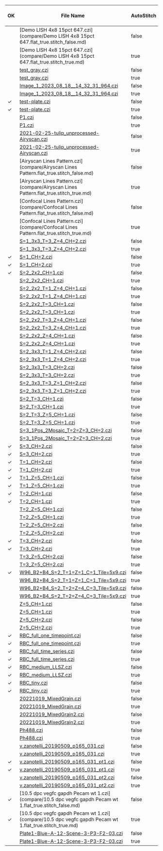 |OK |File Name|AutoStitch|#Diffs<br>(Critical)|#Diffs|#Diffs Ignored|#DiffsPixels|Mem Gain|Init Time Gain|Read Time Gain|
|---|---------|----------|--------------------|------|--------------|------------|--------|--------------|--------------|
| |[Demo LISH 4x8 15pct 647.czi](compare/Demo LISH 4x8 15pct 647.flat_true.stitch_false.md)|false|0|7263|31|0|3.5|1.3|0.7|
| |[Demo LISH 4x8 15pct 647.czi](compare/Demo LISH 4x8 15pct 647.flat_true.stitch_true.md)|true|0|226|0|0|11.3|1.9|1.0|
| |[test_gray.czi](compare/test_gray.flat_true.stitch_false.md)|false|0|108|107|0|1.3|0.5|1.0|
| |[test_gray.czi](compare/test_gray.flat_true.stitch_true.md)|true|0|3|2|0|2.4|1.4|1.2|
| |[Image_1_2023_08_18__14_32_31_964.czi](compare/Image_1_2023_08_18__14_32_31_964.flat_true.stitch_false.md)|false|0|17|3|0|1.6|1.1|1.1|
| |[Image_1_2023_08_18__14_32_31_964.czi](compare/Image_1_2023_08_18__14_32_31_964.flat_true.stitch_true.md)|true|0|5|0|0|1.6|1.1|1.1|
|✓|[test-plate.czi](compare/test-plate.flat_true.stitch_false.md)|false|0|0|99|0|1.3|0.6|1.0|
|✓|[test-plate.czi](compare/test-plate.flat_true.stitch_true.md)|true|0|0|99|0|1.3|0.5|1.0|
| |[P1.czi](compare/P1.flat_true.stitch_false.md)|false|0|150|0|0|1.8|2.3|1.6|
| |[P1.czi](compare/P1.flat_true.stitch_true.md)|true|0|150|0|0|1.8|2.0|1.5|
| |[2021-02-25-tulip_unprocessed-Airyscan.czi](compare/2021-02-25-tulip_unprocessed-Airyscan.flat_true.stitch_false.md)|false|0|4077|0|0|2.3|1.8|1.1|
| |[2021-02-25-tulip_unprocessed-Airyscan.czi](compare/2021-02-25-tulip_unprocessed-Airyscan.flat_true.stitch_true.md)|true|0|4077|0|0|2.3|1.7|1.2|
| |[Airyscan Lines Pattern.czi](compare/Airyscan Lines Pattern.flat_true.stitch_false.md)|false|0|6|0|0|1.6|1.3|1.2|
| |[Airyscan Lines Pattern.czi](compare/Airyscan Lines Pattern.flat_true.stitch_true.md)|true|0|6|0|0|1.6|1.0|1.3|
| |[Confocal Lines Pattern.czi](compare/Confocal Lines Pattern.flat_true.stitch_false.md)|false|0|6|0|0|1.6|1.3|1.3|
| |[Confocal Lines Pattern.czi](compare/Confocal Lines Pattern.flat_true.stitch_true.md)|true|0|6|0|0|1.6|1.3|1.3|
| |[S=1_3x3_T=3_Z=4_CH=2.czi](compare/S=1_3x3_T=3_Z=4_CH=2.flat_true.stitch_false.md)|false|0|107|9|0|1.4|1.3|1.2|
| |[S=1_3x3_T=3_Z=4_CH=2.czi](compare/S=1_3x3_T=3_Z=4_CH=2.flat_true.stitch_true.md)|true|0|168|2|0|1.4|1.2|1.2|
|✓|[S=1_CH=2.czi](compare/S=1_CH=2.flat_true.stitch_false.md)|false|0|0|1|0|1.3|1.5|1.4|
|✓|[S=1_CH=2.czi](compare/S=1_CH=2.flat_true.stitch_true.md)|true|0|0|1|0|1.3|1.5|1.3|
|✓|[S=2_2x2_CH=1.czi](compare/S=2_2x2_CH=1.flat_true.stitch_false.md)|false|0|0|8|0|1.3|0.9|1.3|
| |[S=2_2x2_CH=1.czi](compare/S=2_2x2_CH=1.flat_true.stitch_true.md)|true|0|24|4|0|1.3|1.1|1.2|
| |[S=2_2x2_T=1_Z=4_CH=1.czi](compare/S=2_2x2_T=1_Z=4_CH=1.flat_true.stitch_false.md)|false|0|1|8|0|1.3|1.1|1.3|
| |[S=2_2x2_T=1_Z=4_CH=1.czi](compare/S=2_2x2_T=1_Z=4_CH=1.flat_true.stitch_true.md)|true|0|62|4|0|1.3|0.8|4.2|
| |[S=2_2x2_T=3_CH=1.czi](compare/S=2_2x2_T=3_CH=1.flat_true.stitch_false.md)|false|0|6|8|0|1.3|1.0|1.3|
| |[S=2_2x2_T=3_CH=1.czi](compare/S=2_2x2_T=3_CH=1.flat_true.stitch_true.md)|true|0|48|4|0|1.3|1.0|1.2|
| |[S=2_2x2_T=3_Z=4_CH=1.czi](compare/S=2_2x2_T=3_Z=4_CH=1.flat_true.stitch_false.md)|false|0|41|8|0|1.3|1.1|1.2|
| |[S=2_2x2_T=3_Z=4_CH=1.czi](compare/S=2_2x2_T=3_Z=4_CH=1.flat_true.stitch_true.md)|true|0|167|4|0|1.3|1.2|1.3|
| |[S=2_2x2_Z=4_CH=1.czi](compare/S=2_2x2_Z=4_CH=1.flat_true.stitch_false.md)|false|0|5|8|0|1.3|1.0|1.3|
| |[S=2_2x2_Z=4_CH=1.czi](compare/S=2_2x2_Z=4_CH=1.flat_true.stitch_true.md)|true|0|64|4|0|1.3|1.0|1.3|
| |[S=2_3x3_T=1_Z=4_CH=2.czi](compare/S=2_3x3_T=1_Z=4_CH=2.flat_true.stitch_false.md)|false|0|17|18|0|1.3|1.0|1.2|
| |[S=2_3x3_T=1_Z=4_CH=2.czi](compare/S=2_3x3_T=1_Z=4_CH=2.flat_true.stitch_true.md)|true|0|114|4|0|1.4|1.0|1.2|
| |[S=2_3x3_T=3_CH=2.czi](compare/S=2_3x3_T=3_CH=2.flat_true.stitch_false.md)|false|0|29|18|0|1.3|0.9|1.1|
| |[S=2_3x3_T=3_CH=2.czi](compare/S=2_3x3_T=3_CH=2.flat_true.stitch_true.md)|true|0|86|4|0|1.4|1.1|1.1|
| |[S=2_3x3_T=3_Z=1_CH=2.czi](compare/S=2_3x3_T=3_Z=1_CH=2.flat_true.stitch_false.md)|false|0|34|18|0|1.3|1.0|1.1|
| |[S=2_3x3_T=3_Z=1_CH=2.czi](compare/S=2_3x3_T=3_Z=1_CH=2.flat_true.stitch_true.md)|true|0|90|4|0|1.4|1.1|1.2|
| |[S=2_T=3_CH=1.czi](compare/S=2_T=3_CH=1.flat_true.stitch_false.md)|false|0|2|2|0|1.3|1.0|1.3|
| |[S=2_T=3_CH=1.czi](compare/S=2_T=3_CH=1.flat_true.stitch_true.md)|true|0|2|2|0|1.3|0.9|1.3|
| |[S=2_T=3_Z=5_CH=1.czi](compare/S=2_T=3_Z=5_CH=1.flat_true.stitch_false.md)|false|0|9|2|0|1.3|1.1|1.4|
| |[S=2_T=3_Z=5_CH=1.czi](compare/S=2_T=3_Z=5_CH=1.flat_true.stitch_true.md)|true|0|9|2|0|1.3|1.1|1.2|
| |[S=3_1Pos_2Mosaic_T=2=Z=3_CH=2.czi](compare/S=3_1Pos_2Mosaic_T=2=Z=3_CH=2.flat_true.stitch_false.md)|false|116|1703|45|404999|1.5|1.2|2.1|
| |[S=3_1Pos_2Mosaic_T=2=Z=3_CH=2.czi](compare/S=3_1Pos_2Mosaic_T=2=Z=3_CH=2.flat_true.stitch_true.md)|true|0|165|5|0|1.5|1.4|1.3|
|✓|[S=3_CH=2.czi](compare/S=3_CH=2.flat_true.stitch_false.md)|false|0|0|3|0|1.3|0.9|1.2|
|✓|[S=3_CH=2.czi](compare/S=3_CH=2.flat_true.stitch_true.md)|true|0|0|3|0|1.3|1.1|1.2|
|✓|[T=1_CH=2.czi](compare/T=1_CH=2.flat_true.stitch_false.md)|false|0|0|1|0|1.3|1.5|1.4|
|✓|[T=1_CH=2.czi](compare/T=1_CH=2.flat_true.stitch_true.md)|true|0|0|1|0|1.3|1.5|1.4|
|✓|[T=1_Z=5_CH=1.czi](compare/T=1_Z=5_CH=1.flat_true.stitch_false.md)|false|0|0|0|0|1.3|0.9|1.2|
|✓|[T=1_Z=5_CH=1.czi](compare/T=1_Z=5_CH=1.flat_true.stitch_true.md)|true|0|0|0|0|1.3|0.9|1.3|
|✓|[T=2_CH=1.czi](compare/T=2_CH=1.flat_true.stitch_false.md)|false|0|0|0|0|1.3|1.5|1.5|
|✓|[T=2_CH=1.czi](compare/T=2_CH=1.flat_true.stitch_true.md)|true|0|0|0|0|1.3|1.5|1.4|
| |[T=2_Z=5_CH=1.czi](compare/T=2_Z=5_CH=1.flat_true.stitch_false.md)|false|0|6|0|0|1.3|1.0|1.1|
| |[T=2_Z=5_CH=1.czi](compare/T=2_Z=5_CH=1.flat_true.stitch_true.md)|true|0|6|0|0|1.3|1.0|1.3|
| |[T=2_Z=5_CH=2.czi](compare/T=2_Z=5_CH=2.flat_true.stitch_false.md)|false|0|10|1|0|1.3|1.0|1.1|
| |[T=2_Z=5_CH=2.czi](compare/T=2_Z=5_CH=2.flat_true.stitch_true.md)|true|0|10|1|0|1.3|1.0|1.4|
|✓|[T=3_CH=2.czi](compare/T=3_CH=2.flat_true.stitch_false.md)|false|0|0|1|0|1.3|0.9|1.2|
|✓|[T=3_CH=2.czi](compare/T=3_CH=2.flat_true.stitch_true.md)|true|0|0|1|0|1.3|1.0|1.2|
| |[T=3_Z=5_CH=2.czi](compare/T=3_Z=5_CH=2.flat_true.stitch_false.md)|false|0|15|1|0|1.3|0.9|1.2|
| |[T=3_Z=5_CH=2.czi](compare/T=3_Z=5_CH=2.flat_true.stitch_true.md)|true|0|15|1|0|1.3|1.0|1.2|
|✓|[W96_B2+B4_S=2_T=1=Z=1_C=1_Tile=5x9.czi](compare/W96_B2+B4_S=2_T=1=Z=1_C=1_Tile=5x9.flat_true.stitch_false.md)|false|0|0|90|0|1.3|0.7|1.3|
| |[W96_B2+B4_S=2_T=1=Z=1_C=1_Tile=5x9.czi](compare/W96_B2+B4_S=2_T=1=Z=1_C=1_Tile=5x9.flat_true.stitch_true.md)|true|0|44|6|0|1.4|0.9|1.1|
| |[W96_B2+B4_S=2_T=2=Z=4_C=3_Tile=5x9.czi](compare/W96_B2+B4_S=2_T=2=Z=4_C=3_Tile=5x9.flat_true.stitch_false.md)|false|0|730|90|0|1.9|1.6|1.3|
| |[W96_B2+B4_S=2_T=2=Z=4_C=3_Tile=5x9.czi](compare/W96_B2+B4_S=2_T=2=Z=4_C=3_Tile=5x9.flat_true.stitch_true.md)|true|0|520|6|0|2.5|3.3|1.2|
| |[Z=5_CH=1.czi](compare/Z=5_CH=1.flat_true.stitch_false.md)|false|0|3|0|0|1.3|1.0|1.1|
| |[Z=5_CH=1.czi](compare/Z=5_CH=1.flat_true.stitch_true.md)|true|0|3|0|0|1.3|1.0|1.2|
| |[Z=5_CH=2.czi](compare/Z=5_CH=2.flat_true.stitch_false.md)|false|0|6|1|0|1.3|1.0|1.2|
| |[Z=5_CH=2.czi](compare/Z=5_CH=2.flat_true.stitch_true.md)|true|0|6|1|0|1.3|0.9|1.2|
|✓|[RBC_full_one_timepoint.czi](compare/RBC_full_one_timepoint.flat_true.stitch_false.md)|false|0|0|833|0|1.7|2.9|1.7|
|✓|[RBC_full_one_timepoint.czi](compare/RBC_full_one_timepoint.flat_true.stitch_true.md)|true|0|0|833|0|1.7|2.9|1.7|
|✓|[RBC_full_time_series.czi](compare/RBC_full_time_series.flat_true.stitch_false.md)|false|0|0|2499|0|2.0|4.5|2.0|
|✓|[RBC_full_time_series.czi](compare/RBC_full_time_series.flat_true.stitch_true.md)|true|0|0|2499|0|2.0|5.2|2.0|
|✓|[RBC_medium_LLSZ.czi](compare/RBC_medium_LLSZ.flat_true.stitch_false.md)|false|0|0|4165|0|2.2|5.4|2.3|
|✓|[RBC_medium_LLSZ.czi](compare/RBC_medium_LLSZ.flat_true.stitch_true.md)|true|0|0|4165|0|2.2|5.9|2.2|
|✓|[RBC_tiny.czi](compare/RBC_tiny.flat_true.stitch_false.md)|false|0|0|833|0|1.7|2.9|2.1|
|✓|[RBC_tiny.czi](compare/RBC_tiny.flat_true.stitch_true.md)|true|0|0|833|0|1.7|2.8|1.7|
| |[20221019_MixedGrain.czi](compare/20221019_MixedGrain.flat_true.stitch_false.md)|false|0|219|0|0|1.8|1.0|1.3|
| |[20221019_MixedGrain.czi](compare/20221019_MixedGrain.flat_true.stitch_true.md)|true|0|219|0|0|1.8|1.0|1.2|
| |[20221019_MixedGrain2.czi](compare/20221019_MixedGrain2.flat_true.stitch_false.md)|false|0|411|0|0|2.0|1.2|1.4|
| |[20221019_MixedGrain2.czi](compare/20221019_MixedGrain2.flat_true.stitch_true.md)|true|0|411|0|0|2.0|1.2|1.5|
| |[Ph488.czi](compare/Ph488.flat_true.stitch_false.md)|false|0|167|0|0|1.7|1.0|1.4|
| |[Ph488.czi](compare/Ph488.flat_true.stitch_true.md)|true|0|167|0|0|1.7|0.8|1.5|
| |[v.zanotelli_20190509_p165_031.czi](compare/v.zanotelli_20190509_p165_031.flat_true.stitch_false.md)|false|117|1192|184|1299741|1.1|0.8|1.3|
| |[v.zanotelli_20190509_p165_031.czi](compare/v.zanotelli_20190509_p165_031.flat_true.stitch_true.md)|true|0|171|15|127797|1.1|1.2|1.3|
|✓|[v.zanotelli_20190509_p165_031_pt1.czi](compare/v.zanotelli_20190509_p165_031_pt1.flat_true.stitch_false.md)|false|0|0|0|0|1.2|1.2|11.4|
|✓|[v.zanotelli_20190509_p165_031_pt1.czi](compare/v.zanotelli_20190509_p165_031_pt1.flat_true.stitch_true.md)|true|0|0|0|0|1.2|1.4|1.4|
| |[v.zanotelli_20190509_p165_031_pt2.czi](compare/v.zanotelli_20190509_p165_031_pt2.flat_true.stitch_false.md)|false|0|6|0|0|1.2|1.4|1.2|
| |[v.zanotelli_20190509_p165_031_pt2.czi](compare/v.zanotelli_20190509_p165_031_pt2.flat_true.stitch_true.md)|true|0|6|0|0|1.2|1.4|1.1|
|✓|[10.5 dpc vegfc gapdh Pecam wt 1.czi](compare/10.5 dpc vegfc gapdh Pecam wt 1.flat_true.stitch_false.md)|false|0|0|0|0|1.4|0.9|1.1|
|✓|[10.5 dpc vegfc gapdh Pecam wt 1.czi](compare/10.5 dpc vegfc gapdh Pecam wt 1.flat_true.stitch_true.md)|true|0|0|0|0|1.4|0.9|1.2|
| |[Plate1-Blue-A-12-Scene-3-P3-F2-03.czi](compare/Plate1-Blue-A-12-Scene-3-P3-F2-03.flat_true.stitch_false.md)|false|0|58|1|0|1.2|1.0|1.1|
| |[Plate1-Blue-A-12-Scene-3-P3-F2-03.czi](compare/Plate1-Blue-A-12-Scene-3-P3-F2-03.flat_true.stitch_true.md)|true|0|58|1|0|1.2|1.1|1.2|
